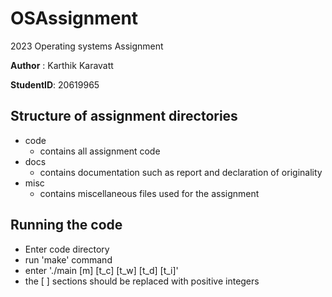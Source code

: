 # OSAssignment
2023 Operating systems Assignment

**Author** : Karthik Karavatt 

**StudentID**: 20619965

## Structure of assignment directories 
- code 
    - contains all assignment code 
- docs
    - contains documentation such as report and declaration of originality 
- misc
    - contains miscellaneous files used for the assignment 

## Running the code 
- Enter code directory 
- run 'make' command
- enter './main [m] [t_c] [t_w] [t_d] [t_i]'
- the [ ] sections should be replaced with positive integers
